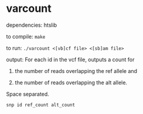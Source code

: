 # varcount

dependencies: htslib

to compile: `make`

to run: `./varcount <[vb]cf file> <[sb]am file>`

output: For each id in the vcf file, outputs a count for 

1) the number of reads overlapping the ref allele and 

2) the number of reads overlapping the alt allele.

Space separated.

`snp id ref_count alt_count`

